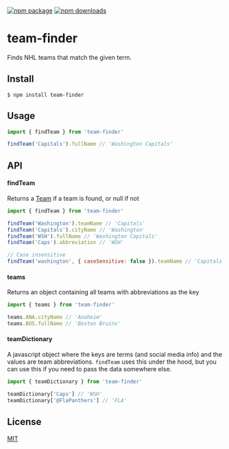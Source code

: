[![npm package](https://img.shields.io/npm/v/team-finder.svg?style=for-the-badge)](https://www.npmjs.com/package/team-finder)
[![npm downloads](https://img.shields.io/npm/dm/team-finder.svg?style=for-the-badge)](https://www.npmjs.com/package/team-finder)

# team-finder

Finds NHL teams that match the given term.

## Install

```
$ npm install team-finder
```

## Usage

```js
import { findTeam } from 'team-finder'

findTeam('Capitals').fullName // 'Washington Capitals'
```

## API

#### findTeam

Returns a [Team](/src/teams.ts) if a team is found, or null if not

```js
import { findTeam } from 'team-finder'

findTeam('Washington').teamName // 'Capitals'
findTeam('Capitals').cityName // 'Washington'
findTeam('WSH').fullName // 'Washington Capitals'
findTeam('Caps').abbreviation // 'WSH'

// Case insensitive
findTeam('washington', { caseSensitive: false }).teamName // 'Capitals'
```

#### teams

Returns an object containing all teams with abbreviations as the key

```js
import { teams } from 'team-finder'

teams.ANA.cityName // 'Anaheim'
teams.BOS.fullName // 'Boston Bruins'
```

#### teamDictionary

A javascript object where the keys are terms (and social media info) and the values are team abbreviations. `findTeam` uses this under the hood, but you can use this if you need to pass the data somewhere else.

```js
import { teamDictionary } from 'team-finder'

teamDictionary['Caps'] // 'WSH'
teamDictionary['@FlaPanthers'] // 'FLA'
```

## License

[MIT](/LICENSE)
